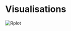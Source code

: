 # Visualisations


![Rplot](https://github.com/user-attachments/assets/bf7cc974-83db-4dc6-9ba1-2d3222471e3c)
